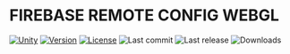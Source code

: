 # FIREBASE REMOTE CONFIG WEBGL

[![Unity](https://img.shields.io/badge/Unity-2020.1+-2296F3.svg?color=318CE7&style=flat-square&logo=Unity&logoColor=E0FFFF)](https://unity.com/releases/editor/archive)
[![Version](https://img.shields.io/github/package-json/v/MrVeit/Firebase-Remote-Config-WebGL?color=318CE7&style=flat-square&logo=buffer&logoColor=E0FFFF)](package.json)
[![License](https://img.shields.io/github/license/MrVeit/Firebase-Remote-Config-WebGL?color=318CE7&style=flat-square&logo=github&logoColor=E0FFFF)](LICENSE)
![Last commit](https://img.shields.io/github/last-commit/MrVeit/Firebase-Remote-Config-WebGL/master?color=318CE7&style=flat-square&logo=alwaysdata&logoColor=E0FFFF)
![Last release](https://img.shields.io/github/release-date/MrVeit/Firebase-Remote-Config-WebGL?color=318CE7&style=flat-square&logo=Dropbox&logoColor=E0FFFF)
![Downloads](https://img.shields.io/github/downloads/MrVeit/Firebase-Remote-Config-WebGL/total?color=318CE7&style=flat-square&logo=codeigniter&logoColor=E0FFFF)
